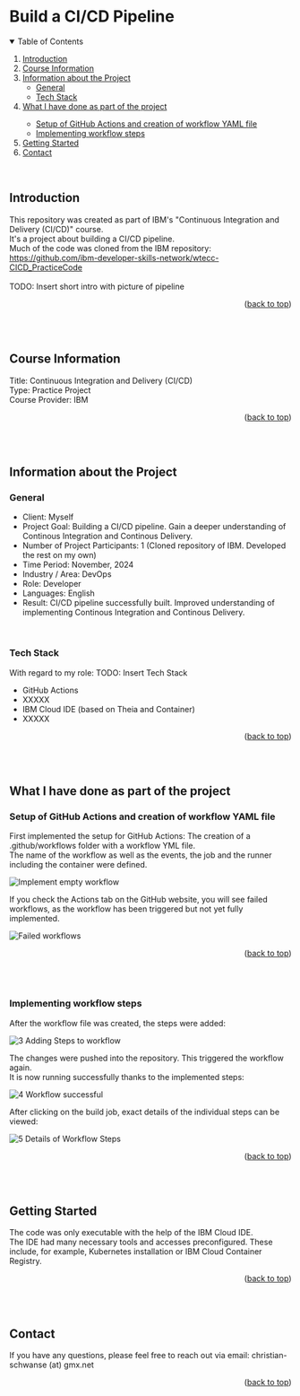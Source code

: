 <!-- Improved compatibility of back to top link: See: https://github.com/othneildrew/Best-README-Template/pull/73 -->
<a id="readme-top"></a>

# Build a CI/CD Pipeline
<!-- TABLE OF CONTENTS -->
<details open>
  <summary>Table of Contents</summary>
  <ol>
    <li><a href="#introduction">Introduction</a></li>
    <li>
      <a href="#course-information">Course Information</a>
    </li>
    <li>
      <a href="#information-about-the-project">Information about the Project</a>
      <ul>
        <li><a href="#general">General</a></li>
        <li><a href="#tech-stack">Tech Stack</a></li>
      </ul>
    </li>
    <li>
      <a href="#what-i-have-done-as-part-of-the-project">What I have done as part of the project</a></li>
      <ul>
        <li><a href="#setup-of-github-actions-and-creation-of-workflow-yaml-file">Setup of GitHub Actions and creation of workflow YAML file</a></li>
        <li><a href="#implementing-workflow-steps">Implementing workflow steps</a></li>
      </ul>
    </li>
    <li><a href="#getting-started">Getting Started</a></li>
    <li><a href="#contact">Contact</a></li>
  </ol>
</details>
<br>


## Introduction
This repository was created as part of IBM's "Continuous Integration and Delivery (CI/CD)" course.<br>
It's a project about building a CI/CD pipeline.<br>
Much of the code was cloned from the IBM repository: https://github.com/ibm-developer-skills-network/wtecc-CICD_PracticeCode<br>
<br>
TODO: Insert short intro with picture of pipeline

<p align="right">(<a href="#readme-top">back to top</a>)</p>
<br>
<br>


## Course Information
Title: Continuous Integration and Delivery (CI/CD)<br>
Type: Practice Project<br>
Course Provider: IBM<br>
<p align="right">(<a href="#readme-top">back to top</a>)</p>
<br>
<br>


## Information about the Project
### General
- Client: Myself
- Project Goal: Building a CI/CD pipeline. Gain a deeper understanding of Continous Integration and Continous Delivery.
- Number of Project Participants: 1 (Cloned repository of IBM. Developed the rest on my own)
- Time Period: November, 2024
- Industry / Area: DevOps
- Role: Developer
- Languages: English
- Result: CI/CD pipeline successfully built. Improved understanding of implementing Continous Integration and Continous Delivery.
<br>

### Tech Stack
With regard to my role:
TODO: Insert Tech Stack
- GitHub Actions
- XXXXX
- IBM Cloud IDE (based on Theia and Container)
- XXXXX
<p align="right">(<a href="#readme-top">back to top</a>)</p>
<br>
<br>



## What I have done as part of the project

### Setup of GitHub Actions and creation of workflow YAML file
First implemented the setup for GitHub Actions: The creation of a .github/workflows folder with a workflow YML file.<br>
The name of the workflow as well as the events, the job and the runner including the container were defined.<br>

![Implement empty workflow](https://github.com/user-attachments/assets/d3d3f45d-a6e6-4123-ba7c-97f773486752)

If you check the Actions tab on the GitHub website, you will see failed workflows, as the workflow has been triggered but not yet fully implemented.

![Failed workflows](https://github.com/user-attachments/assets/c0988e0a-4227-4744-bcfa-7da8ee302a27)

<p align="right">(<a href="#readme-top">back to top</a>)</p>
<br>
<br>


### Implementing workflow steps
After the workflow file was created, the steps were added:

![3 Adding Steps to workflow](https://github.com/user-attachments/assets/7be106b4-808f-4422-b555-3a19ca4ce973)

The changes were pushed into the repository. This triggered the workflow again.<br>
It is now running successfully thanks to the implemented steps:

![4 Workflow successful](https://github.com/user-attachments/assets/3f758410-a722-4f49-bfaf-b319a38ba068)

After clicking on the build job, exact details of the individual steps can be viewed:

![5 Details of Workflow Steps](https://github.com/user-attachments/assets/f1720b37-6542-4e02-b174-59a6d89d619f)

<p align="right">(<a href="#readme-top">back to top</a>)</p>
<br>
<br>



## Getting Started
The code was only executable with the help of the IBM Cloud IDE.<br>
The IDE had many necessary tools and accesses preconfigured. These include, for example, Kubernetes installation or IBM Cloud Container Registry.
<p align="right">(<a href="#readme-top">back to top</a>)</p>
<br>
<br>



## Contact
If you have any questions, please feel free to reach out via email: christian-schwanse (at) gmx.net<br>
<p align="right">(<a href="#readme-top">back to top</a>)</p>
